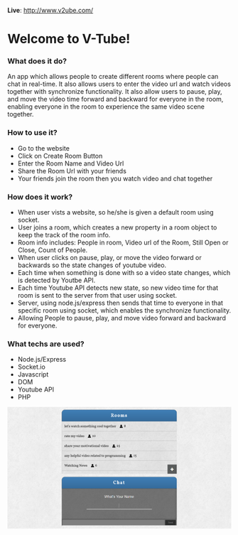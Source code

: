
**Live**: http://www.v2ube.com/

Welcome to V-Tube!
===================

### What does it do?  
An app which allows people to create different rooms where people can chat in real-time. It also allows users to enter the video url and watch videos together with synchronize functionality. It also allow users to pause, play, and move the video time forward and backward for everyone in the room, enabling everyone in the room to experience the same video scene together.
                                            
### How to use it?  
 - Go to the website 
 - Click on Create Room Button
 - Enter the Room Name and Video Url
 - Share the Room Url with your friends
 - Your friends join the room then you watch video and chat together

### How does it work? 
 - When user vists a website, so he/she is given a default room using socket.
 - User joins a room, which creates a new property in a room object to keep the track of the room info. 
 - Room info includes: People in room, Video url of the Room, Still Open or Close, Count of People.
 - When user clicks on pause, play, or move the video forward or backwards so the state changes of youtube video.
 - Each time when something is done with so a video state changes, which is detected by Youtbe API.
 - Each time Youtube API detects new state, so new video time for that room is sent to the server from that user using socket. 
 - Server, using node.js/express then sends that time to everyone in that specific room using socket, which enables the synchronize functionality.
 - Allowing People to pause, play, and move video forward and backward for everyone.

### What techs are used? 
 - Node.js/Express
 - Socket.io
 - Javascript
 - DOM
 - Youtube API
 - PHP


![alt text](https://github.com/askflow1111/V2ube/blob/master/vtube.png?raw=true)
